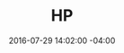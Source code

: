 ---
title: HP
date: 2016-07-29 14:02:00 -04:00
image: "/uploads/sponsor-hp.jpg"
image-alt: logo for hp
url: https://www8.hp.com/us/en/commercial-printers/graphic-arts.html
is-2019: false
---